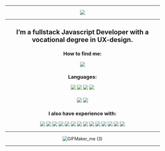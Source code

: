 <section align='center'>
     
<hr color='#3D9892' />
     <img src="https://github.com/user-attachments/assets/1058ece5-5cec-4f1c-8e3b-948bd7eecffb" />
     
<hr color='#3D9892' />

<h1 align='center'> 
I’m a fullstack <b>Javascript Developer</b> with a vocational degree in <b>UX-design</b>. 
</h1>

<h3 align='center'>
<b>How to find me:</b>
</h3>
<section align='center'>
 <a href="https://www.linkedin.com/in/sophia-saks/">
    <img src="https://img.shields.io/badge/linkedin-%230077B5.svg?&style=for-the-badge&logo=linkedin&logoColor=white" />
  </a>
</section>
<h3 align='center'>
<b>Languages:</b>
</h3>
<section align='center'>
    <img src="https://img.shields.io/badge/TypeScript-007ACC?style=for-the-badge&logo=typescript&logoColor=white"/>
    <img src="https://img.shields.io/badge/JavaScript-323330?style=for-the-badge&logo=javascript&logoColor=F7DF1E"/>
    <img src="https://img.shields.io/badge/HTML5-E34F26?style=for-the-badge&logo=html5&logoColor=white"/>
    <img src="https://img.shields.io/badge/CSS3-1572B6?style=for-the-badge&logo=css3&logoColor=white"/>
</section>
<h3 align='center'>
</h3>
<section align='center'>
    <img src="https://img.shields.io/badge/C%23-239120?style=for-the-badge&logo=c-sharp&logoColor=white"/>
    <img src="https://img.shields.io/badge/.NET-5C2D91?style=for-the-badge&logo=.net&logoColor=white"/>
</section>
<h3 align='center'>
<b>I also have experience with:</b>
</h3>
<section align='center'>
    <img src="https://img.shields.io/badge/React-20232A?style=for-the-badge&logo=react&logoColor=61DAFB"/>
    <img src="https://img.shields.io/badge/Figma-F24E1E?style=for-the-badge&logo=figma&logoColor=white"/>
    <img src="https://img.shields.io/badge/GIT-E44C30?style=for-the-badge&logo=git&logoColor=white"/>
    <img src="https://img.shields.io/badge/Express.js-000000?style=for-the-badge&logo=express&logoColor=white"/>
    <img src="https://img.shields.io/badge/Material%20UI-007FFF?style=for-the-badge&logo=mui&logoColor=white"/>
    <img src="https://img.shields.io/badge/Node.js-339933?style=for-the-badge&logo=nodedotjs&logoColor=white"/>
    <img src="https://img.shields.io/badge/npm-CB3837?style=for-the-badge&logo=npm&logoColor=white"/>
    <img src="https://img.shields.io/badge/MongoDB-4EA94B?style=for-the-badge&logo=mongodb&logoColor=white"/>
    <img src="https://img.shields.io/badge/PostgreSQL-316192?style=for-the-badge&logo=postgresql&logoColor=white"/>
    <img src="https://img.shields.io/badge/Vue.js-35495E?style=for-the-badge&logo=vuedotjs&logoColor=4FC08D"/>
    <img src="https://img.shields.io/badge/Postman-FF6C37?style=for-the-badge&logo=Postman&logoColor=white"/>
    <img src="https://img.shields.io/badge/gimp-5C5543?style=for-the-badge&logo=gimp&logoColor=white"/>
    <img src="https://img.shields.io/badge/Inkscape-e0e0e0?style=for-the-badge&logo=inkscape&logoColor=080A13"/>
     <img src="https://img.shields.io/badge/Visual%20Studio%20Code-0078d7.svg?style=for-the-badge&logo=visual-studio-code&logoColor=white"/>
</section>

<hr color='#3D9892'/>

![GIFMaker_me (3)](https://github.com/user-attachments/assets/3512d782-459f-44e3-9ac8-2b05c0886f50)

<hr color='#3D9892' />

 </section>


